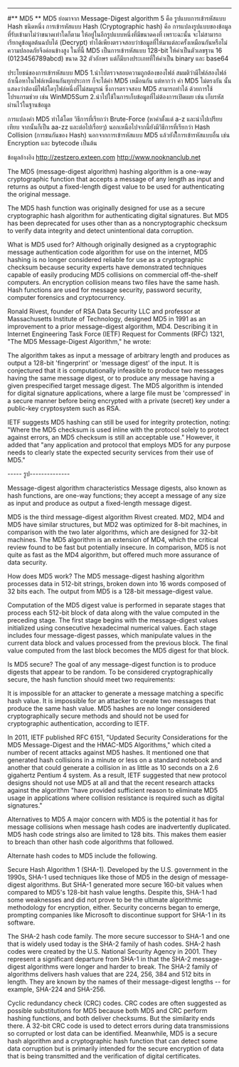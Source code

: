 

------
#** MD5 **
 MD5 ย่อมาจาก Message-Digest algorithm 5 คือ รูปแบบการเข้ารหัสแบบ Hash ชนิดหนึ่ง
การเข้ารหัสแบบ Hash  (Cryptographic hash) คือ การแปลงรูปแบบของข้อมูลที่รับเข้ามาไม่ว่าขนาดเท่าใดก็ตาม ให้อยู่ในอีกรูปแบบหนึ่งที่มีขนาดคงที่ เพราะฉะนั้น จะไม่สามารถเรียกดูข้อมูลต้นฉบับได้ (Decrypt) ทำได้เพียงตรวจสอบว่าข้อมูลที่ให้มาแต่ละครั้งเหมือนกันหรือไม่ ความปลอดภัยจึงค่อนข้างสูง ในที่นี้ MD5 เป็นการเข้ารหัสแบบ 128-bit ให้ค่าเป็นตัวเลขฐาน 16 (0123456789abcd) ขนาด 32 ตัวอักษร แต่ก็มีบางประเภทที่ให้ค่าเป็น binary และ base64

ประโยชน์ของการเข้ารหัสแบบ MD5
1.นำไปตรวจสอบความถูกต้องของไฟล์ สมมติว่ามีไฟล์สองไฟล์ ถ้าเนื้อหาในไฟล์เหมือนกันทุกประการ ก็จะได้ค่า MD5 เหมือนกัน แต่หากว่า ค่า MD5 ไม่ตรงกัน นั้นแสดงว่าต้องมีไฟล์ใดๆไฟล์หนึ่งที่ไม่สมบูรณ์ ซึ่งการตรวจสอบ MD5 สามารถทำได้ ด้วยการใช้โปรแกรมช่วย เช่น WinMD5Sum
2.นำไปใช้ในการเก็บข้อมูลที่ไม่ต้องการเปิดเผย เช่น เก็บรหัสผ่านไว้ในฐานข้อมูล

การแปลงค่า MD5  ทำได้โดย วิธีการที่เรียกว่า Brute-Force (หาค่าตั้งแต่ a-z และนำไปเปรียบเทียบ จากนั้นก็เป็น aa-zz และต่อไปเรื่อยๆ) นอกเหนือไปจากนี้ยังมีวิธีการที่เรียกว่า Hash Collision (การชนกันของ Hash)
      นอกจากการเข้ารหัสแบบ MD5 แล้วยังใีการเข้ารหัสแบบอื่น เช่น Encryption และ bytecode เป็นต้น


ข้อมูลอ้างอิง
http://zestzero.exteen.com
http://www.nooknanclub.net

The MD5 (message-digest algorithm) hashing algorithm is a one-way cryptographic function that accepts a message of any length as input and returns as output a fixed-length digest value to be used for authenticating the original message.

The MD5 hash function was originally designed for use as a secure cryptographic hash algorithm for authenticating digital signatures. But MD5 has been deprecated for uses other than as a noncryptographic checksum to verify data integrity and detect unintentional data corruption.

What is MD5 used for?
Although originally designed as a cryptographic message authentication code algorithm for use on the internet, MD5 hashing is no longer considered reliable for use as a cryptographic checksum because security experts have demonstrated techniques capable of easily producing MD5 collisions on commercial off-the-shelf computers. An encryption collision means two files have the same hash. Hash functions are used for message security, password security, computer forensics and cryptocurrency.

Ronald Rivest, founder of RSA Data Security LLC and professor at Massachusetts Institute of Technology, designed MD5 in 1991 as an improvement to a prior message-digest algorithm, MD4. Describing it in Internet Engineering Task Force (IETF) Request for Comments (RFC) 1321, "The MD5 Message-Digest Algorithm," he wrote:

The algorithm takes as input a message of arbitrary length and produces as output a 128-bit 'fingerprint' or 'message digest' of the input. It is conjectured that it is computationally infeasible to produce two messages having the same message digest, or to produce any message having a given prespecified target message digest. The MD5 algorithm is intended for digital signature applications, where a large file must be 'compressed' in a secure manner before being encrypted with a private (secret) key under a public-key cryptosystem such as RSA.

IETF suggests MD5 hashing can still be used for integrity protection, noting: "Where the MD5 checksum is used inline with the protocol solely to protect against errors, an MD5 checksum is still an acceptable use." However, it added that "any application and protocol that employs MD5 for any purpose needs to clearly state the expected security services from their use of MD5."



----- รูป--------------



Message-digest algorithm characteristics
Message digests, also known as hash functions, are one-way functions; they accept a message of any size as input and produce as output a fixed-length message digest.

MD5 is the third message-digest algorithm Rivest created. MD2, MD4 and MD5 have similar structures, but MD2 was optimized for 8-bit machines, in comparison with the two later algorithms, which are designed for 32-bit machines. The MD5 algorithm is an extension of MD4, which the critical review found to be fast but potentially insecure. In comparison, MD5 is not quite as fast as the MD4 algorithm, but offered much more assurance of data security.

How does MD5 work?
The MD5 message-digest hashing algorithm processes data in 512-bit strings, broken down into 16 words composed of 32 bits each. The output from MD5 is a 128-bit message-digest value.

Computation of the MD5 digest value is performed in separate stages that process each 512-bit block of data along with the value computed in the preceding stage. The first stage begins with the message-digest values initialized using consecutive hexadecimal numerical values. Each stage includes four message-digest passes, which manipulate values in the current data block and values processed from the previous block. The final value computed from the last block becomes the MD5 digest for that block.

Is MD5 secure?
The goal of any message-digest function is to produce digests that appear to be random. To be considered cryptographically secure, the hash function should meet two requirements:

It is impossible for an attacker to generate a message matching a specific hash value.
It is impossible for an attacker to create two messages that produce the same hash value.
MD5 hashes are no longer considered cryptographically secure methods and should not be used for cryptographic authentication, according to IETF.

In 2011, IETF published RFC 6151, "Updated Security Considerations for the MD5 Message-Digest and the HMAC-MD5 Algorithms," which cited a number of recent attacks against MD5 hashes. It mentioned one that generated hash collisions in a minute or less on a standard notebook and another that could generate a collision in as little as 10 seconds on a 2.6 gigahertz Pentium 4 system. As a result, IETF suggested that new protocol designs should not use MD5 at all and that the recent research attacks against the algorithm "have provided sufficient reason to eliminate MD5 usage in applications where collision resistance is required such as digital signatures."

Alternatives to MD5
A major concern with MD5 is the potential it has for message collisions when message hash codes are inadvertently duplicated. MD5 hash code strings also are limited to 128 bits. This makes them easier to breach than other hash code algorithms that followed.

Alternate hash codes to MD5 include the following.

Secure Hash Algorithm 1 (SHA-1). Developed by the U.S. government in the 1990s, SHA-1 used techniques like those of MD5 in the design of message-digest algorithms. But SHA-1 generated more secure 160-bit values when compared to MD5's 128-bit hash value lengths. Despite this, SHA-1 had some weaknesses and did not prove to be the ultimate algorithmic methodology for encryption, either. Security concerns began to emerge, prompting companies like Microsoft to discontinue support for SHA-1 in its software.

The SHA-2 hash code family. The more secure successor to SHA-1 and one that is widely used today is the SHA-2 family of hash codes. SHA-2 hash codes were created by the U.S. National Security Agency in 2001. They represent a significant departure from SHA-1 in that the SHA-2 message-digest algorithms were longer and harder to break. The SHA-2 family of algorithms delivers hash values that are 224, 256, 384 and 512 bits in length. They are known by the names of their message-digest lengths -- for example, SHA-224 and SHA-256.

Cyclic redundancy check (CRC) codes. CRC codes are often suggested as possible substitutions for MD5 because both MD5 and CRC perform hashing functions, and both deliver checksums. But the similarity ends there. A 32-bit CRC code is used to detect errors during data transmissions so corrupted or lost data can be identified. Meanwhile, MD5 is a secure hash algorithm and a cryptographic hash function that can detect some data corruption but is primarily intended for the secure encryption of data that is being transmitted and the verification of digital certificates.
